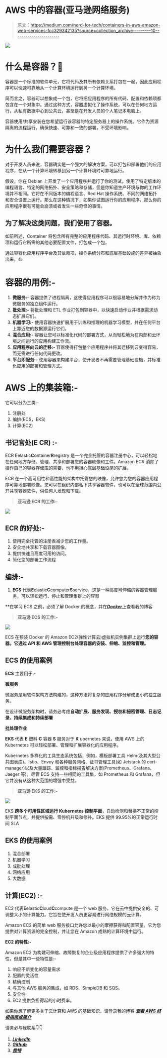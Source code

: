 # AWS 中的容器(亚马逊网络服务)

> 原文：<https://medium.com/nerd-for-tech/containers-in-aws-amazon-web-services-fcc329342135?source=collection_archive---------10----------------------->

![](img/d2e52f5e581dca50c26bf867c5af5e02.png)

# 什么是容器？🤔

容器是一个标准的软件单元，它将代码及其所有依赖关系打包在一起，因此应用程序可以快速可靠地从一个计算环境运行到另一个计算环境。

简而言之，容器可以想象成一个包，它将把应用程序的所有代码、配置和依赖项都包含在一个对象中。通过这种方式，容器虚拟化了操作系统，可以在任何地方运行，从私有数据中心到公共云，甚至是在开发人员的个人笔记本电脑上。

容器使用/共享安装在您希望运行该容器的特定服务器上的操作系统。它作为资源隔离的流程运行，确保快速、可靠和一致的部署，不受环境影响。

# 为什么我们需要容器？

对于开发人员来说，容器确实是一个强大的解决方案，可以打包和部署他们的应用程序，在从一个计算环境转移到另一个计算环境时可靠地运行。

假设，你在 Debian 上开发了一个应用程序并运行了你的测试，使用了特定版本的编程语言、特定的网络拓扑、安全策略和存储，但是你知道生产环境与你的工作环境并不相同。它将在不同版本的编程语言、Red Hat 操作系统、不同的网络拓扑和安全设置上运行。那么在这种情况下，如果你试图运行你的应用程序，那么你的应用程序很有可能会崩溃或者发生一些奇怪的事情。

## 为了解决这类问题，我们使用了**容器。**

如前所述，Container 将包含所有完整的应用程序代码、其运行时环境、库、依赖项和运行它所需的其他必要配置文件，打包成一个包。

通过容器化应用程序平台及其依赖项，操作系统分布和底层基础设施的差异被抽象出来。👍

# 容器的用例:-

1.  **微服务:-** 容器提供了进程隔离，这使得应用程序可以很容易地分解并作为称为微服务的独立组件运行。
2.  **批处理:-** 将批处理和 ETL 作业打包到容器中，以快速启动作业并根据需求动态扩展它们。
3.  **机器学习:-** 使用容器快速扩展用于训练和推理的机器学习模型，并在任何平台上靠近您的数据源运行它们。
4.  **混合应用:-** 容器让您可以标准化代码的部署方式，从而轻松地为在内部和云环境之间运行的应用构建工作流。
5.  **应用程序向云的迁移:-** 容器使得打包整个应用程序并将其迁移到云变得容易，而无需进行任何代码更改。
6.  **平台即服务:-** 使用容器来构建平台，使开发者不再需要管理基础设施，并标准化应用的部署和管理方式。

# AWS 上的集装箱:-

它可以分为三类:-

1.  注册处
2.  编排(ECS，EKS)
3.  计算(EC2)

## 书记官处(E **CR) :-**

ECR Eelastic**C**ontainer**R**registry 是一个完全托管的容器注册中心，可以轻松地在任何地方存储、管理、共享和部署您的容器映像和工件。Amazon ECR 消除了操作自己的容器存储库的需要，也不用担心底层基础设施的扩展。

ECR 在一个高可用性和高性能的架构中托管您的映像，允许您为您的容器应用程序可靠地部署映像。您可以在组织内部私下共享容器软件，也可以在全球范围内公开共享容器软件，供任何人发现和下载。

> **亚马逊 ECR 的工作:-**

![](img/5cfb5ef51293c5f74ee28434b1cd1582.png)

## ECR 的好处:-

1.  使用完全托管的注册表减少您的工作量。
2.  安全地共享和下载容器图像。
3.  提供快速且高度可用的访问。
4.  简化您的部署工作流程

## 编排:-

1.  **ECS** 代表**E**elastic**C**computer**S**service，这是一种高度可伸缩的容器管理服务，可以轻松运行、停止和管理集群上的容器

**在学习 ECS 之前，必须了解 Docker 的概念，并在[***Docker***](https://amanchopra-atg.medium.com/docker-a-beginners-guide-338f20f5f113)上查看我的博客

> **亚马逊 ECS 的工作:-**

![](img/2abf3a90966932bbb8a0c0bd8f98797e.png)

ECS 在预装 Docker 的 Amazon EC2(弹性计算云)虚拟机实例集群上运行**您的容器。它通过 API 和 AWS 管理控制台处理容器的安装、伸缩、监控和管理。**

## ECS 的使用案例

**ECS** 主要用于:-

**微服务**

微服务是用软件架构方法构建的，这种方法将复杂的应用程序分解成更小的独立服务。

在设计微服务架构时，请务必考虑**自动扩展、服务发现、授权和秘密管理、日志记录、持续集成和持续部署**

**批处理作业**

**EKS** 代表 **E** 塑料 **C** 容器 **S** 服务对于 **K** ubernetes 来说，使用 AWS 上的 Kubernetes 可以轻松部署、管理和扩展容器化的应用程序。

Kubernetes 多样化的工具生态系统包括，例如，模板部署工具 Helm(及其大型公共图表库)、Istio、Envoy 和各种服务网格、证书管理工具(如 Jetstack 的 cert-manager)以及大量跟踪、监控和指标报告解决方案(Prometheus、Grafana、Jaeger 等)。尽管 ECS 支持一些相同的工具集，如 Prometheus 和 Grafana，但它并没有从这种大范围的增强中受益。

> **亚马逊 EKS 的工作:-**

![](img/d4876e9648d8f6dcd1df49225f669bd8.png)

EKS **跨多个可用性区域运行 Kubernetes 控制平面**，自动检测和替换不正常的控制平面节点，并提供按需、零停机升级和修补。EKS 提供 99.95%的正常运行时间 SLA

## EKS 的使用案例

1.  混合部署
2.  机器学习
3.  成批处理
4.  网络应用
5.  大数据

## 计算(EC2) :-

EC2 代表**E**elastic**C**loud**C**compute 是一个 web 服务，它在云中提供安全的、可调整大小的计算能力。它旨在使开发人员更容易进行网络规模的云计算。

Amazon EC2 的简单 web 服务接口允许您以最小的摩擦获得和配置容量。它为您提供对计算资源的完全控制，并让您在 Amazon 成熟的计算环境中运行。

**EC2 的特性:-**

Amazon EC2 为构建可伸缩、故障恢复的企业级应用程序提供了许多强大的特性，但是其中一些特性是:-

1.  响应不断变化的容量需求
2.  配置的灵活性
3.  精确控制
4.  与其他 AWS 服务的集成，如 RDS、SimpleDB 和 SQS。
5.  安全性
6.  EC2 提供负担得起的小时费率。

如果你想了解更多关于云计算和 AWS 的基础知识，请登录我的博客 [***查看 AWS 终极指南或简介***](https://amanchopra-atg.medium.com/aws-amazon-web-services-41fc7e59fc27)

请务必与我联系👇👇

1.  [***LinkedIn***](https://www.linkedin.com/in/aman-chopra-375a81171)
2.  [***Github***](https://github.com/Aman1905)
3.  [***推特***](https://twitter.com/iam_chopra_aman?s=09)